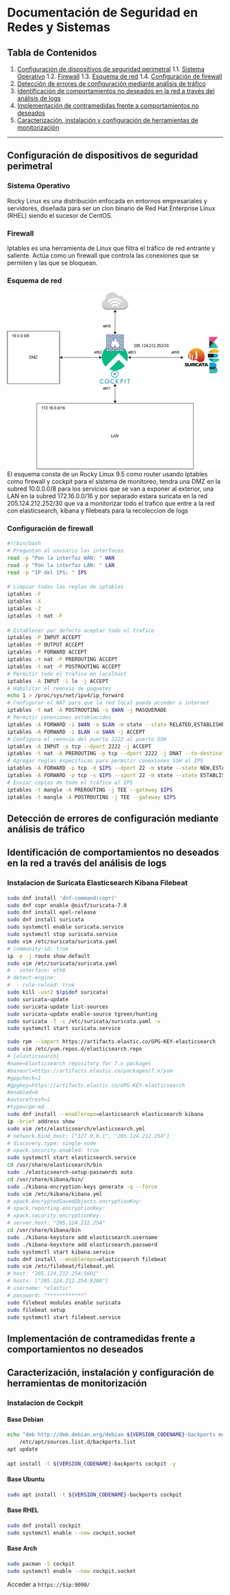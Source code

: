 # Documentación de Seguridad en Redes y Sistemas

## Tabla de Contenidos
1. [Configuración de dispositivos de seguridad perimetral](#configuracion-de-dispositivos-de-seguridad-perimetral)
   1.1. [Sistema Operativo](#sistema-operativo)
   1.2. [Firewall](#firewall)
   1.3. [Esquema de red](#esquema-de-red)
   1.4. [Configuración de firewall](#configuracion-de-firewall)
2. [Detección de errores de configuración mediante análisis de tráfico](#deteccion-de-errores-de-configuracion-mediante-analisis-de-trafico)
3. [Identificación de comportamientos no deseados en la red a través del análisis de logs](#identificacion-de-comportamientos-no-deseados-en-la-red-a-traves-del-analisis-de-logs)
4. [Implementación de contramedidas frente a comportamientos no deseados](#implementacion-de-contramedidas-frente-a-comportamientos-no-deseados)
5. [Caracterización, instalación y configuración de herramientas de monitorización](#caracterizacion-instalacion-y-configuracion-de-herramientas-de-monitorizacion)

---

## Configuración de dispositivos de seguridad perimetral

### Sistema Operativo
Rocky Linux es una distribución enfocada en entornos empresariales y servidores, diseñada para ser un clon binario de Red Hat Enterprise Linux (RHEL) siendo el sucesor de CentOS.

### Firewall
Iptables es una herramienta de Linux que filtra el tráfico de red entrante y saliente. Actúa como un firewall que controla las conexiones que se permiten y las que se bloquean.

### Esquema de red
![Esquema](img/bastionado.png)
El esquema consta de un Rocky Linux 9.5 como router usando Iptables como firewall y cockpit para el sistema de monitoreo, tendra una DMZ en la subred 10.0.0.0/8 para los servicios que se van a exponer al exterior, una LAN en la subred 172.16.0.0/16 y por separado estara suricata en la red 205.124.212.252/30 que va a monitorizar todo el trafico que entre a la red con elasticsearch, kibana y filebeats para la recoleccion de logs
### Configuración de firewall
```bash
#!/bin/bash
# Preguntan al ususario las interfaces
read -p "Pon la interfaz WAN: " WAN
read -p "Pon la interfaz LAN: " LAN
read -p "IP del IPS: " IPS

# Limpiar todas las reglas de iptables
iptables -F
iptables -X
iptables -Z
iptables -t nat -F

# Establecer por defecto aceptar todo el trafico
iptables -P INPUT ACCEPT
iptables -P OUTPUT ACCEPT
iptables -P FORWARD ACCEPT
iptables -t nat -P PREROUTING ACCEPT
iptables -t nat -P POSTROUTING ACCEPT
# Permitir todo el trafico en localhost
iptables -A INPUT -i lo -j ACCEPT
# Habilitar el reenvio de paquetes
echo 1 > /proc/sys/net/ipv4/ip_forward
# Configurar el NAT para que la red local pueda acceder a internet
iptables -t nat -A POSTROUTING -o $WAN -j MASQUERADE
# Permitir conexiones establecidas
iptables -A FORWARD -i $WAN -o $LAN -m state --state RELATED,ESTABLISHED -j ACCEPT
iptables -A FORWARD -i $LAN -o $WAN -j ACCEPT
# Configura el reenvío del puerto 2222 al puerto SSH
iptables -A INPUT -p tcp --dport 2222 -j ACCEPT
iptables -t nat -A PREROUTING -p tcp --dport 2222 -j DNAT --to-destination $IPS:22
# Agregar reglas específicas para permitir conexiones SSH al IPS
iptables -A FORWARD -p tcp -d $IPS --dport 22 -m state --state NEW,ESTABLISHED,RELATED -j ACCEPT
iptables -A FORWARD -p tcp -s $IPS --sport 22 -m state --state ESTABLISHED -j ACCEPT
# Enviar copias de todo el tráfico al IPS
iptables -t mangle -A PREROUTING -j TEE --gateway $IPS
iptables -t mangle -A POSTROUTING -j TEE --gateway $IPS
```

## Detección de errores de configuración mediante análisis de tráfico
<!-- Métodos y herramientas para identificar errores de configuración analizando el tráfico de red. -->

## Identificación de comportamientos no deseados en la red a través del análisis de logs

### Instalacion de Suricata Elasticsearch Kibana Filebeat
```bash
sudo dnf install 'dnf-command(copr)'
sudo dnf copr enable @oisf/suricata-7.0
sudo dnf install epel-release
sudo dnf install suricata
sudo systemctl enable suricata.service
sudo systemctl stop suricata.service
sudo vim /etc/suricata/suricata.yaml
# community-id: true
ip -p -j route show default
sudo vim /etc/suricata/suricata.yaml
# - interface: eth0
# detect-engine:
#  - rule-reload: true
sudo kill -usr2 $(pidof suricata)
sudo suricata-update
sudo suricata-update list-sources
sudo suricata-update enable-source tgreen/hunting
sudo suricata -T -c /etc/suricata/suricata.yaml -v
sudo systemctl start suricata.service
```

```bash
sudo rpm --import https://artifacts.elastic.co/GPG-KEY-elasticsearch
sudo vim /etc/yum.repos.d/elasticsearch.repo
# [elasticsearch]
#name=Elasticsearch repository for 7.x packages
#baseurl=https://artifacts.elastic.co/packages/7.x/yum
#gpgcheck=1
#gpgkey=https://artifacts.elastic.co/GPG-KEY-elasticsearch
#enabled=0
#autorefresh=1
#type=rpm-md
sudo dnf install --enablerepo=elasticsearch elasticsearch kibana
ip -brief address show
sudo vim /etc/elasticsearch/elasticsearch.yml
# network.bind_host: ["127.0.0.1", "205.124.212.254"]
# discovery.type: single-node
# xpack.security.enabled: true
sudo systemctl start elasticsearch.service
cd /usr/share/elasticsearch/bin
sudo ./elasticsearch-setup-passwords auto
cd /usr/share/kibana/bin/
sudo ./kibana-encryption-keys generate -q --force
sudo vim /etc/kibana/kibana.yml
# xpack.encryptedSavedObjects.encryptionKey: 
# xpack.reporting.encryptionKey: 
# xpack.security.encryptionKey: 
# server.host: "205.124.212.254"
cd /usr/share/kibana/bin
sudo ./kibana-keystore add elasticsearch.username
sudo ./kibana-keystore add elasticsearch.password
sudo systemctl start kibana.service
sudo dnf install --enablerepo=elasticsearch filebeat
sudo vim /etc/filebeat/filebeat.yml
# host: "205.124.212.254:5601"
# hosts: ["205.124.212.254:9200"]
# username: "elastic"
# password: "************"
sudo filebeat modules enable suricata
sudo filebeat setup
sudo systemctl start filebeat.service
```

<!-- Procedimientos para analizar logs y detectar actividades sospechosas o no deseadas. -->

## Implementación de contramedidas frente a comportamientos no deseados
<!-- Estrategias y técnicas para mitigar comportamientos no deseados en la red. -->

## Caracterización, instalación y configuración de herramientas de monitorización
### Instalacion de Cockpit
#### Base Debian
```bash
echo "deb http://deb.debian.org/debian ${VERSION_CODENAME}-backports main" > \
    /etc/apt/sources.list.d/backports.list
apt update

apt install -t ${VERSION_CODENAME}-backports cockpit -y
```

#### Base Ubuntu
```bash
sudo apt install -t ${VERSION_CODENAME}-backports cockpit
```

#### Base RHEL

```bash
sudo dnf install cockpit
sudo systemctl enable --now cockpit.socket
```

#### Base Arch

```bash
sudo pacman -S cockpit
sudo systemctl enable --now cockpit.socket
```

Acceder a `https://$ip:9090/`